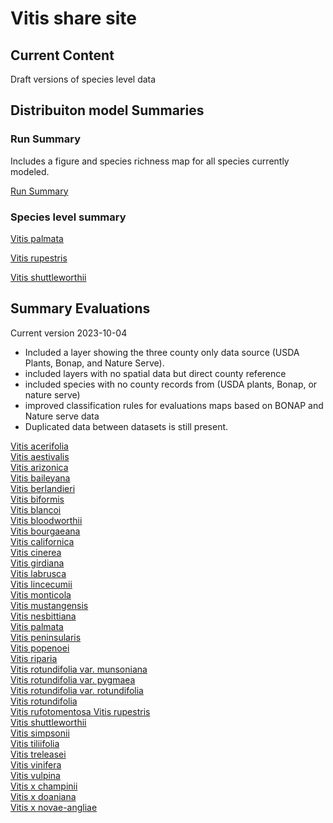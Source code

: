 # Vitis share site

## Current Content

Draft versions of species level data

## Distribuiton model Summaries 

### Run Summary 

Includes a figure and species richness map for all species currently modeled. 

<a href="https://geospatialcentroid.github.io/vitis/test1_Summary.html" target="_blank"> Run Summary </a>    

### Species level summary 

<a href="https://geospatialcentroid.github.io/vitis/Vitis palmata_Summary.html" target="_blank"> Vitis palmata </a>    

<a href="https://geospatialcentroid.github.io/vitis/Vitis rupestris_Summary.html" target="_blank"> Vitis rupestris </a>    

<a href="https://geospatialcentroid.github.io/vitis/Vitis shuttleworthii_Summary.html" target="_blank"> Vitis shuttleworthii </a>    



## Summary Evaluations 
Current version 2023-10-04

- Included a layer showing the three county only data source (USDA Plants, Bonap, and Nature Serve). 
- included layers with no spatial data but direct county reference
- included species with no county records from (USDA plants, Bonap, or nature serve)
- improved classification rules for evaluations maps based on BONAP and Nature serve data 
- Duplicated data between datasets is still present. 

<a href="https://geospatialcentroid.github.io/vitis/Vitis acerifolia_Evaluation.html" target="_blank">    Vitis acerifolia</a>              
<a href="https://geospatialcentroid.github.io/vitis/Vitis aestivalis_Evaluation.html" target="_blank">    Vitis aestivalis</a>                
<a href="https://geospatialcentroid.github.io/vitis/Vitis arizonica_Evaluation.html"  target="_blank">    Vitis arizonica</a>               
<a href="https://geospatialcentroid.github.io/vitis/Vitis baileyana_Evaluation.html"  target="_blank">    Vitis baileyana</a>               
<a href="https://geospatialcentroid.github.io/vitis/Vitis berlandieri_Evaluation.html" target="_blank">   Vitis berlandieri</a>               
<a href="https://geospatialcentroid.github.io/vitis/Vitis biformis_Evaluation.html"    target="_blank">   Vitis biformis</a>               
<a href="https://geospatialcentroid.github.io/vitis/Vitis blancoi_Evaluation.html"     target="_blank">   Vitis blancoi</a>               
<a href="https://geospatialcentroid.github.io/vitis/Vitis bloodworthii_Evaluation.html" target="_blank">  Vitis bloodworthii</a>                
<a href="https://geospatialcentroid.github.io/vitis/Vitis bourgaeana_Evaluation.html"   target="_blank">  Vitis bourgaeana</a>               
<a href="https://geospatialcentroid.github.io/vitis/Vitis californica_Evaluation.html"  target="_blank">  Vitis californica</a>               
<a href="https://geospatialcentroid.github.io/vitis/Vitis cinerea_Evaluation.html"      target="_blank">  Vitis cinerea</a>                
<a href="https://geospatialcentroid.github.io/vitis/Vitis girdiana_Evaluation.html"     target="_blank">  Vitis girdiana</a>               
<a href="https://geospatialcentroid.github.io/vitis/Vitis labrusca_Evaluation.html"     target="_blank">  Vitis labrusca</a>               
<a href="https://geospatialcentroid.github.io/vitis/Vitis lincecumii_Evaluation.html"   target="_blank">  Vitis lincecumii</a>                
<a href="https://geospatialcentroid.github.io/vitis/Vitis monticola_Evaluation.html"    target="_blank">  Vitis monticola</a>               
<a href="https://geospatialcentroid.github.io/vitis/Vitis mustangensis_Evaluation.html" target="_blank">  Vitis mustangensis</a>               
<a href="https://geospatialcentroid.github.io/vitis/Vitis nesbittiana_Evaluation.html"  target="_blank">  Vitis nesbittiana</a>               
<a href="https://geospatialcentroid.github.io/vitis/Vitis palmata_Evaluation.html"      target="_blank">  Vitis palmata</a>               
<a href="https://geospatialcentroid.github.io/vitis/Vitis peninsularis_Evaluation.html" target="_blank">  Vitis peninsularis</a>               
<a href="https://geospatialcentroid.github.io/vitis/Vitis popenoei_Evaluation.html"     target="_blank">  Vitis popenoei</a>               
<a href="https://geospatialcentroid.github.io/vitis/Vitis riparia_Evaluation.html"      target="_blank">  Vitis riparia</a>                
<a href="https://geospatialcentroid.github.io/vitis/Vitis rotundifolia var. munsoniana_Evaluation.html"  target="_blank"> Vitis rotundifolia var. munsoniana</a>    
<a href="https://geospatialcentroid.github.io/vitis/Vitis rotundifolia var. pygmaea_Evaluation.html"     target="_blank"> Vitis rotundifolia var. pygmaea</a>  
<a href="https://geospatialcentroid.github.io/vitis/Vitis rotundifolia var. rotundifolia_Evaluation.html" target="_blank"> Vitis rotundifolia var. rotundifolia</a>   
<a href="https://geospatialcentroid.github.io/vitis/Vitis rotundifolia_Evaluation.html"    target="_blank">  Vitis rotundifolia </a>  
<a href="https://geospatialcentroid.github.io/vitis/Vitis rufotomentosa_Evaluation.html"   target="_blank">  Vitis rufotomentosa </a> 
<a href="https://geospatialcentroid.github.io/vitis/Vitis rupestris_Evaluation.html"       target="_blank">  Vitis rupestris </a>              
<a href="https://geospatialcentroid.github.io/vitis/Vitis shuttleworthii_Evaluation.html"  target="_blank">  Vitis shuttleworthii</a>                
<a href="https://geospatialcentroid.github.io/vitis/Vitis simpsonii_Evaluation.html"       target="_blank">  Vitis simpsonii </a>               
<a href="https://geospatialcentroid.github.io/vitis/Vitis tiliifolia_Evaluation.html"      target="_blank">  Vitis tiliifolia </a>             
<a href="https://geospatialcentroid.github.io/vitis/Vitis treleasei_Evaluation.html"       target="_blank">  Vitis treleasei </a>            
<a href="https://geospatialcentroid.github.io/vitis/Vitis vinifera_Evaluation.html"        target="_blank">  Vitis vinifera </a>             
<a href="https://geospatialcentroid.github.io/vitis/Vitis vulpina_Evaluation.html"         target="_blank">  Vitis vulpina </a>       
<a href="https://geospatialcentroid.github.io/vitis/Vitis x champinii_Evaluation.html"     target="_blank">  Vitis x champinii </a>            
<a href="https://geospatialcentroid.github.io/vitis/Vitis x doaniana_Evaluation.html"      target="_blank">  Vitis x doaniana </a>                      
<a href="https://geospatialcentroid.github.io/vitis/Vitis x novae-angliae_Evaluation.html" target="_blank">  Vitis x novae-angliae </a>   

